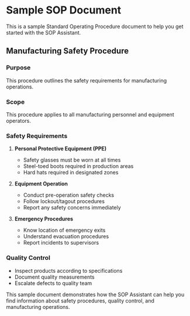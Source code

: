 # Sample SOP Document

This is a sample Standard Operating Procedure document to help you get started with the SOP Assistant.

## Manufacturing Safety Procedure

### Purpose
This procedure outlines the safety requirements for manufacturing operations.

### Scope
This procedure applies to all manufacturing personnel and equipment operators.

### Safety Requirements
1. **Personal Protective Equipment (PPE)**
   - Safety glasses must be worn at all times
   - Steel-toed boots required in production areas
   - Hard hats required in designated zones

2. **Equipment Operation**
   - Conduct pre-operation safety checks
   - Follow lockout/tagout procedures
   - Report any safety concerns immediately

3. **Emergency Procedures**
   - Know location of emergency exits
   - Understand evacuation procedures
   - Report incidents to supervisors

### Quality Control
- Inspect products according to specifications
- Document quality measurements
- Escalate defects to quality team

This sample document demonstrates how the SOP Assistant can help you find information about safety procedures, quality control, and manufacturing operations.